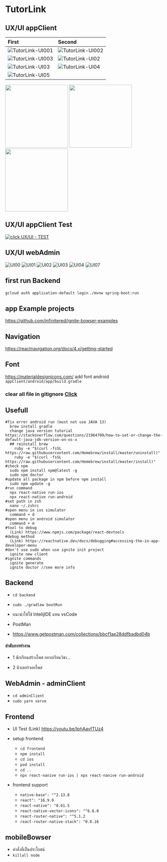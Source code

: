 # TutorLink

## UX/UI appClient

First | Second
| :----- | :----- |
| ![TutorLink-UI001](/markdown/app/TutorLink-UI001.png) | ![TutorLink-UI002](/markdown/app/TutorLink-UI002.png) |
| ![TutorLink-UI003](/markdown/app/TutorLink-UI001.png) | ![TutorLink-UI02](/markdown/app/TutorLink-UI002.png) |
| ![TutorLink-UI03](/markdown/app/TutorLink-UI001.png) | ![TutorLink-UI04](/markdown/app/TutorLink-UI002.png) |
| ![TutorLink-UI05](/markdown/app/TutorLink-UI001.png) | 

<p><img width="200" src="/markdown/app/TutorLink-UI001.png" /> <img width="200" src="/markdown/app/TutorLink-UI002.png" /> <img width="200" src="/markdown/app/TutorLink-UI003.png" /></p>

## UX/UI appClient Test

[![click UX/UI - TEST](/markdown/app/click-youtube.png)](https://www.youtube.com/watch?v=IphAavfTUz4 "click UX/UI - TEST")

## UX/UI webAdmin

![UI00](/markdown/web/UI00.png) 
![UI01](/markdown/web/UI01.png) 
![UI02](/markdown/web/UI02.png) 
![UI03](/markdown/web/UI03.png) 
![UI04](/markdown/web/UI04.png) 
![UI07](/markdown/web/UI07.png) 

## first run Backend
  `gcloud auth application-default login`
  `./mvnw spring-boot:run`
## app Example projects
  https://github.com/infinitered/ignite-bowser-examples
## Navigation
  https://reactnavigation.org/docs/4.x/getting-started
## Font
  https://materialdesignicons.com/
  add font android
  `appClient/android/app/build.gradle`
### clear all file in gitignore [Click](https://stackoverflow.com/questions/13541615/how-to-remove-files-that-are-listed-in-the-gitignore-but-still-on-the-repositor)
## Usefull
    
    #fix error android run (must not use JAVA 13)
      brew install gradle
      change java version tutorial https://stackoverflow.com/questions/21964709/how-to-set-or-change-the-default-java-jdk-version-on-os-x
      ## reinstall brew
        ruby -e "$(curl -fsSL https://raw.githubusercontent.com/Homebrew/install/master/uninstall)"
        ruby -e "$(curl -fsSL https://raw.githubusercontent.com/Homebrew/install/master/install)"
    #check npm
      sudo npm install npm@latest -g 
      sudo npm doctor
    #update all package in npm before npm install
      sudo npm update -g
    #run command
      npx react-native run-ios
      npx react-native run-android
    #set path in zsh
      nano ~/.zshrc
    #open menu in ios simulator
      command + d
    #open menu in android simulator
      command + m
    #tool to debug 
      (Link) https://www.npmjs.com/package/react-devtools
    #debug method 
      (Link) https://reactnative.dev/docs/debugging#accessing-the-in-app-developer-menu
    #don't use sudo when use ignite init project
      ignite new client
    #ignite commands
      ignite generate 
      ignite doctor //see more info
## Backend
- `cd backend`
- `sudo ./gradlew bootRun`
- แนะนำให้ใช้ IntelijIDE แทน vsCode

- PostMan

 - https://www.getpostman.com/collections/bbcf1ae28ddfbadbd04b

#### ลำดับการทำงาน

- 1 นักเรียนสร้างโพส อยากเรียนวิชา...

- 2 ติวเตอร์จอยโพส 

## WebAdmin - adminClient 
- `cd adminClient`
- `sudo yarn serve`
 

 ## Frontend
 
 * UI Test
   (Link) https://youtu.be/IphAavfTUz4
 
 * setup frontend
 
   - `cd frontend`
   - `npm install`
   - `cd ios`
   - `pod install`
   - `cd ..`
   - `npx react-nanive run-ios | npx react-nanive run-android`
 
 * frontend support
 
   - `native-base": "^2.13.8`
   - `react": "16.9.0`
   - `react-native": "0.61.5`
   - `react-native-vector-icons": "^6.6.0`
   - `react-router-native": "^5.1.2`
   - `react-router-native-stack": "0.0.16`

## mobileBowser
  - คำสั่งที่เป็นประโยชน์
  - `killall node` 
